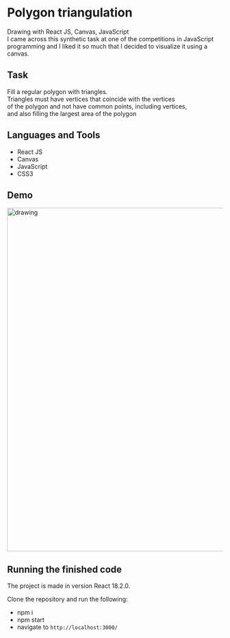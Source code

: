 # Polygon triangulation
Drawing with React JS, Canvas, JavaScript  
I came across this synthetic task at one of the competitions in JavaScript programming and I liked it so much that I decided to visualize it using a canvas.  

## Task
Fill a regular polygon with triangles.  
Triangles must have vertices that coincide with the vertices  
of the polygon and not have common points, including vertices,  
and also filling the largest area of the polygon


## Languages and Tools
* React JS
* Canvas
* JavaScript
* CSS3

## Demo
<img src="https://github.com/ilya-filatov-94/Drawing_polygons/blob/master/drawing_polygon.gif" alt="drawing" width="800"/>

## Running the finished code
The project is made in version React 18.2.0.

Clone the repository and run the following:
* npm i
* npm start
* navigate to `http://localhost:3000/`
